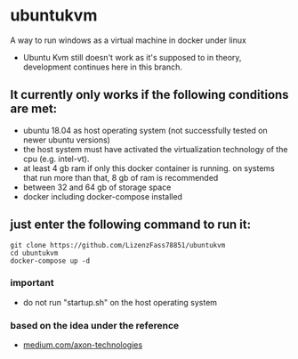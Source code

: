 
# ubuntukvm
A way to run windows as a virtual machine in docker under linux
- Ubuntu Kvm still doesn't work as it's supposed to in theory, development continues here in this branch.

## It currently only works if the following conditions are met:
- ubuntu 18.04 as host operating system (not successfully tested on newer ubuntu versions)
- the host system must have activated the virtualization technology of the cpu (e.g. intel-vt).
- at least 4 gb ram if only this docker container is running. on systems that run more than that, 8 gb of ram is recommended
- between 32 and 64 gb of storage space
- docker including docker-compose installed

## just enter the following command to run it:
````
git clone https://github.com/LizenzFass78851/ubuntukvm
cd ubuntukvm
docker-compose up -d
````

### important
- do not run "startup.sh" on the host operating system

### based on the idea under the reference
- [medium.com/axon-technologies](https://medium.com/axon-technologies/installing-a-windows-virtual-machine-in-a-linux-docker-container-c78e4c3f9ba1)
